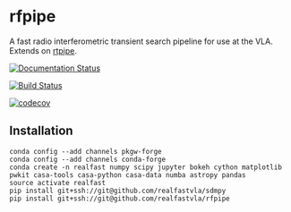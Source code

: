 # rfpipe

A fast radio interferometric transient search pipeline for use at the VLA. 
Extends on [rtpipe](http://github.com/caseyjlaw/rtpipe).


[![Documentation Status](https://readthedocs.org/projects/rfpipe/badge/?version=latest)](http://rfpipe.readthedocs.io/en/latest/?badge=latest)

[![Build Status](https://travis-ci.org/realfastvla/rfpipe.svg?branch=master)](https://travis-ci.org/realfastvla/rfpipe)

[![codecov](https://codecov.io/gh/realfastvla/rfpipe/branch/master/graph/badge.svg)](https://codecov.io/gh/realfastvla/rfpipe)

## Installation

```
conda config --add channels pkgw-forge
conda config --add channels conda-forge
conda create -n realfast numpy scipy jupyter bokeh cython matplotlib pwkit casa-tools casa-python casa-data numba astropy pandas
source activate realfast
pip install git+ssh://git@github.com/realfastvla/sdmpy
pip install git+ssh://git@github.com/realfastvla/rfpipe
```